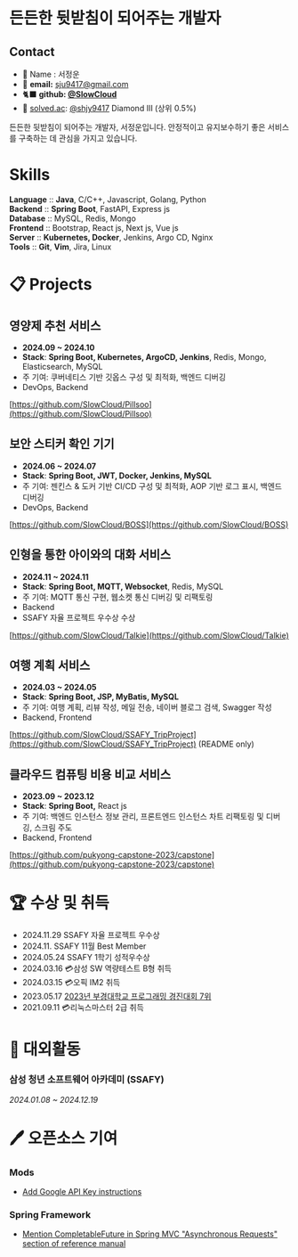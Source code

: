 # 든든한 뒷받침이 되어주는 개발자

## **Contact**

- 🙂 Name : 서정운
- 📨 **email:** sju9417@gmail.com
- 🐈‍⬛ **github: [@SlowCloud](http://www.github.com/Slowcloud)**
- 🔖 [solved.ac](http://solved.ac/): [@shjy9417](http://solved.ac/shjy9417) Diamond III (상위 0.5%)

든든한 뒷받침이 되어주는 개발자, 서정운입니다. 안정적이고 유지보수하기 좋은 서비스를 구축하는 데 관심을 가지고 있습니다.

# Skills

**Language** :: **Java**, C/C++, Javascript, Golang, Python  
**Backend** :: **Spring Boot**, FastAPI, Express js  
**Database** :: MySQL, Redis, Mongo  
**Frontend** :: Bootstrap, React js, Next js, Vue js  
**Server** :: **Kubernetes, Docker**, Jenkins, Argo CD, Nginx  
**Tools** :: **Git**, **Vim**, Jira, Linux

# 📋 Projects

## 영양제 추천 서비스

- **2024.09 ~ 2024.10**
- **Stack**: **Spring Boot, Kubernetes, ArgoCD, Jenkins**, Redis, Mongo, Elasticsearch, MySQL
- 주 기여: 쿠버네티스 기반 깃옵스 구성 및 최적화, 백엔드 디버깅
- DevOps, Backend

[https://github.com/SlowCloud/Pillsoo](https://github.com/SlowCloud/Pillsoo)

## 보안 스티커 확인 기기

- **2024.06 ~ 2024.07**
- **Stack**: **Spring Boot, JWT, Docker, Jenkins, MySQL**
- 주 기여: 젠킨스 & 도커 기반 CI/CD 구성 및 최적화, AOP 기반 로그 표시, 백엔드 디버깅
- DevOps, Backend

[https://github.com/SlowCloud/BOSS](https://github.com/SlowCloud/BOSS)

## 인형을 통한 아이와의 대화 서비스

- **2024.11 ~ 2024.11**
- **Stack**: **Spring Boot, MQTT, Websocket**, Redis, MySQL
- 주 기여: MQTT 통신 구현, 웹소켓 통신 디버깅 및 리팩토링
- Backend
- SSAFY 자율 프로젝트 우수상 수상

[https://github.com/SlowCloud/Talkie](https://github.com/SlowCloud/Talkie)

## 여행 계획 서비스

- **2024.03 ~ 2024.05**
- **Stack**: **Spring Boot, JSP, MyBatis, MySQL**
- 주 기여: 여행 계획, 리뷰 작성, 메일 전송, 네이버 블로그 검색, Swagger 작성
- Backend, Frontend

[https://github.com/SlowCloud/SSAFY_TripProject](https://github.com/SlowCloud/SSAFY_TripProject) (README only)

## 클라우드 컴퓨팅 비용 비교 서비스

- **2023.09 ~ 2023.12**
- **Stack**: **Spring Boot,** React js
- 주 기여: 백엔드 인스턴스 정보 관리, 프론트엔드 인스턴스 차트 리팩토링 및 디버깅, 스크림 주도
- Backend, Frontend

[https://github.com/pukyong-capstone-2023/capstone](https://github.com/pukyong-capstone-2023/capstone)

# 🏆 수상 및 취득

- 2024.11.29 SSAFY 자율 프로젝트 우수상
- 2024.11. SSAFY 11월 Best Member
- 2024.05.24 SSAFY 1학기 성적우수상
- 2024.03.16 💳삼성 SW 역량테스트 B형 취득
- 2024.03.15 💳오픽 IM2 취득
- 2023.05.17 [2023년 부경대학교 프로그래밍 경진대회 7위](https://itc.pknu.ac.kr/html/06/01.php?mode=read&idx=39&search_select=title&keyword=%ED%94%84%EB%A1%9C%EA%B7%B8%EB%9E%98%EB%B0%8D&pagenum=0)
- 2021.09.11 💳리눅스마스터 2급 취득

# 🎒 대외활동

### 삼성 청년 소프트웨어 아카데미 (SSAFY)

_2024.01.08 ~ 2024.12.19_

# 🖊️ 오픈소스 기여

### Mods

- [Add Google API Key instructions](https://github.com/charmbracelet/mods/pull/481)

### Spring Framework

- [Mention CompletableFuture in Spring MVC "Asynchronous Requests" section of reference manual](https://github.com/spring-projects/spring-framework/issues/34991)
